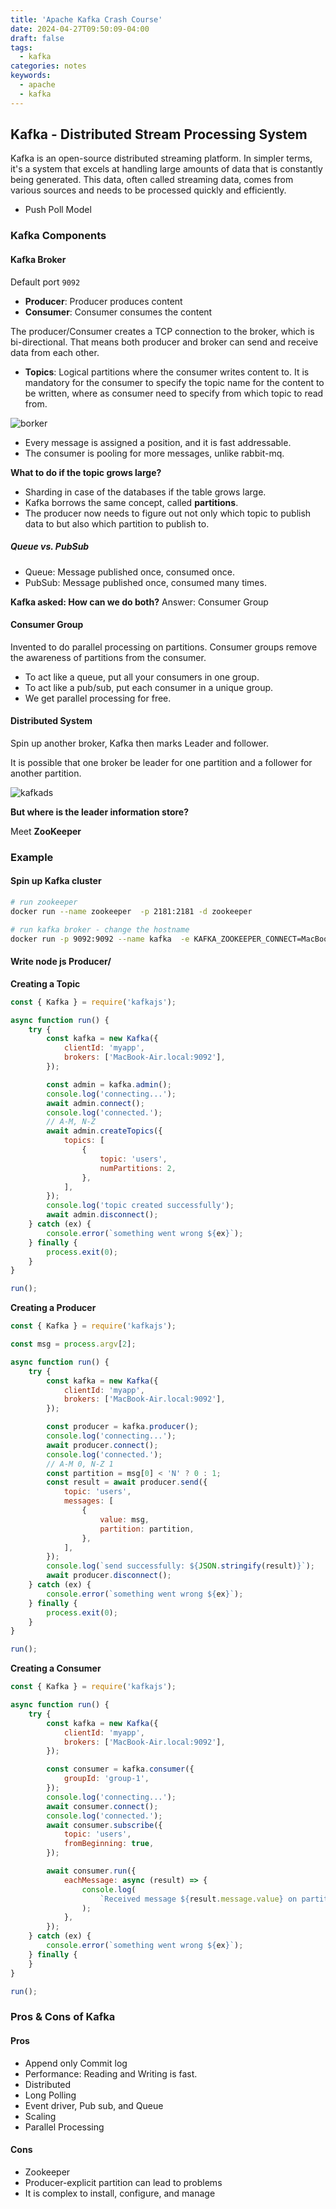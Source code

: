 ```yaml
---
title: 'Apache Kafka Crash Course'
date: 2024-04-27T09:50:09-04:00
draft: false
tags:
  - kafka
categories: notes
keywords:
  - apache
  - kafka
---
```


## Kafka - Distributed Stream Processing System

Kafka is an open-source distributed streaming platform. In simpler terms, it's a system that excels at handling large amounts of data that is constantly being generated. This data, often called streaming data, comes from various sources and needs to be processed quickly and efficiently.

- Push Poll Model

### Kafka Components

#### Kafka Broker

Default port `9092`

- **Producer**: Producer produces content
- **Consumer**: Consumer consumes the content

The producer/Consumer creates a TCP connection to the broker, which is bi-directional. That means both producer and broker can send and receive data from each other.

- **Topics**: Logical partitions where the consumer writes content to. It is mandatory for the consumer to specify the topic name for the content to be written, where as consumer need to specify from which topic to read from.

![borker](kafka-broker.png)

- Every message is assigned a position, and it is fast addressable.
- The consumer is pooling for more messages, unlike rabbit-mq.

**What to do if the topic grows large?**

- Sharding in case of the databases if the table grows large.
- Kafka borrows the same concept, called **partitions**.
- The producer now needs to figure out not only which topic to publish data to but also which partition to publish to.

##### Queue vs. PubSub

- Queue: Message published once, consumed once.
- PubSub: Message published once, consumed many times.

**Kafka asked: How can we do both?**
Answer: Consumer Group

#### Consumer Group

Invented to do parallel processing on partitions. Consumer groups remove the awareness of partitions from the consumer.

- To act like a queue, put all your consumers in one group.
- To act like a pub/sub, put each consumer in a unique group.
- We get parallel processing for free.

#### Distributed System

Spin up another broker, Kafka then marks Leader and follower.

It is possible that one broker be leader for one partition and a follower for another partition.

![kafkads](kafka-ds.png)

**But where is the leader information store?**

Meet **ZooKeeper**

### Example

#### Spin up Kafka cluster

```bash
# run zookeeper
docker run --name zookeeper  -p 2181:2181 -d zookeeper

# run kafka broker - change the hostname
docker run -p 9092:9092 --name kafka  -e KAFKA_ZOOKEEPER_CONNECT=MacBook-Air.local:2181 -e KAFKA_ADVERTISED_LISTENERS=PLAINTEXT://MacBook-Air.local:9092 -e KAFKA_OFFSETS_TOPIC_REPLICATION_FACTOR=1 -d confluentinc/cp-kafka
```

#### Write node js Producer/

**Creating a Topic**

```javascript
const { Kafka } = require('kafkajs');

async function run() {
	try {
		const kafka = new Kafka({
			clientId: 'myapp',
			brokers: ['MacBook-Air.local:9092'],
		});

		const admin = kafka.admin();
		console.log('connecting...');
		await admin.connect();
		console.log('connected.');
		// A-M, N-Z
		await admin.createTopics({
			topics: [
				{
					topic: 'users',
					numPartitions: 2,
				},
			],
		});
		console.log('topic created successfully');
		await admin.disconnect();
	} catch (ex) {
		console.error(`something went wrong ${ex}`);
	} finally {
		process.exit(0);
	}
}

run();
```

**Creating a Producer**

```javascript
const { Kafka } = require('kafkajs');

const msg = process.argv[2];

async function run() {
	try {
		const kafka = new Kafka({
			clientId: 'myapp',
			brokers: ['MacBook-Air.local:9092'],
		});

		const producer = kafka.producer();
		console.log('connecting...');
		await producer.connect();
		console.log('connected.');
		// A-M 0, N-Z 1
		const partition = msg[0] < 'N' ? 0 : 1;
		const result = await producer.send({
			topic: 'users',
			messages: [
				{
					value: msg,
					partition: partition,
				},
			],
		});
		console.log(`send successfully: ${JSON.stringify(result)}`);
		await producer.disconnect();
	} catch (ex) {
		console.error(`something went wrong ${ex}`);
	} finally {
		process.exit(0);
	}
}

run();
```

**Creating a Consumer**

```javascript
const { Kafka } = require('kafkajs');

async function run() {
	try {
		const kafka = new Kafka({
			clientId: 'myapp',
			brokers: ['MacBook-Air.local:9092'],
		});

		const consumer = kafka.consumer({
			groupId: 'group-1',
		});
		console.log('connecting...');
		await consumer.connect();
		console.log('connected.');
		await consumer.subscribe({
			topic: 'users',
			fromBeginning: true,
		});

		await consumer.run({
			eachMessage: async (result) => {
				console.log(
					`Received message ${result.message.value} on partition ${result.partition}`
				);
			},
		});
	} catch (ex) {
		console.error(`something went wrong ${ex}`);
	} finally {
	}
}

run();
```

### Pros & Cons of Kafka

#### Pros

- Append only Commit log
- Performance: Reading and Writing is fast.
- Distributed
- Long Polling
- Event driver, Pub sub, and Queue
- Scaling
- Parallel Processing

#### Cons

- Zookeeper
- Producer-explicit partition can lead to problems
- It is complex to install, configure, and manage
